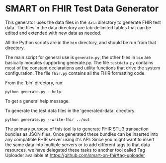 SMART on FHIR Test Data Generator
=================================

This generator uses the data files in the `data` directory to generate
FHIR test data. The files in the data directory are tab-delimited tables that
can be edited and extended with new data as needed.

All the Python scripts are in the `bin` directory, and should be run from that
directory.

The main script for general use is `generate.py`, the other files in `bin` 
are basically modules supporting generate.py. The file `testdata.py` contains
most of the constant declarations and utility functions that drive the system
configuration. The file `fhir.py` contains all the FHIR formatting code. 

From the 'bin' directory, run:

    python generate.py --help

To get a general help message.

To generate the test data files in the 'generated-data' directory:

    python generate.py --write-fhir ../out

The primary purpose of this tool is to generate FHIR STU3 transaction bundles as
JSON files. Once generated these bundles can be inserted into any compatible 
FHIR server using it's API. Since you might want to insert the same data into
multiple servers or to add different tags to that data resources, we have 
delegated these tasks to another tool called Tag Uploader available at
https://github.com/smart-on-fhir/tag-uploader
